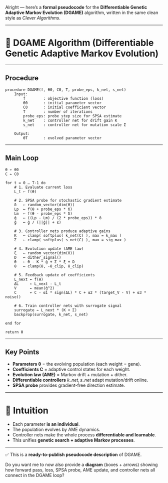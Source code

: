 Alright — here’s a **formal pseudocode** for the **Differentiable Genetic Adaptive Markov Evolution (DGAME)** algorithm, written in the same clean style as *Clever Algorithms*.

---

# 🔹 DGAME Algorithm (Differentiable Genetic Adaptive Markov Evolution)

---

## **Procedure**

```
procedure DGAME(f, θ0, C0, T, probe_eps, k_net, s_net)
    Input:
        f        : objective function (loss)
        θ0       : initial parameter vector
        C0       : initial coefficient vector
        T        : number of iterations
        probe_eps: probe step size for SPSA estimate
        k_net    : controller net for drift gain K
        s_net    : controller net for mutation scale Σ

    Output:
        θT       : evolved parameter vector
```

---

## **Main Loop**

```
θ ← θ0
C ← C0

for t = 0 … T-1 do
    # 1. Evaluate current loss
    L_t ← f(θ)

    # 2. SPSA probe for stochastic gradient estimate
    δ   ← random_vector(dim(θ))
    Lp  ← f(θ + probe_eps * δ)
    Lm  ← f(θ - probe_eps * δ)
    ĝ   ← ((Lp - Lm) / (2 * probe_eps)) * δ
    ĝ   ← ĝ / (||ĝ|| + ε)

    # 3. Controller nets produce adaptive gains
    K   ← clamp( softplus( k_net(C) ), max = k_max )
    Σ   ← clamp( softplus( s_net(C) ), max = sig_max )

    # 4. Evolution update (AME law)
    ξ   ← random_vector(dim(θ))
    D   ← dither_signal()
    θ   ← θ - K * ĝ + Σ * ξ + D
    θ   ← clamp(θ, -θ_clip, θ_clip)

    # 5. Feedback update of coefficients
    L_next ← f(θ)
    ΔL     ← L_next - L_t
    V      ← mean(ĝ^2)
    C      ← C - α1 * sign(ΔL) * C + α2 * (target_V - V) + α3 * noise()

    # 6. Train controller nets with surrogate signal
    surrogate ← L_next * (K + Σ)
    backprop(surrogate, k_net, s_net)

end for

return θ
```

---

## **Key Points**

* **Parameters θ** = the evolving population (each weight = gene).
* **Coefficients C** = adaptive control states for each weight.
* **Evolution law (AME)** = Markov drift + mutation + dither.
* **Differentiable controllers** $k\_net, s\_net$ adapt mutation/drift online.
* **SPSA probe** provides gradient-free direction estimate.

---

# 🔹 Intuition

* Each parameter **is an individual**.
* The population evolves by AME dynamics.
* Controller nets make the whole process **differentiable and learnable**.
* This unifies **genetic search + adaptive Markov processes**.

---

✅ This is a **ready-to-publish pseudocode description** of DGAME.

Do you want me to now also provide a **diagram** (boxes + arrows) showing how forward pass, loss, SPSA probe, AME update, and controller nets all connect in the DGAME loop?
